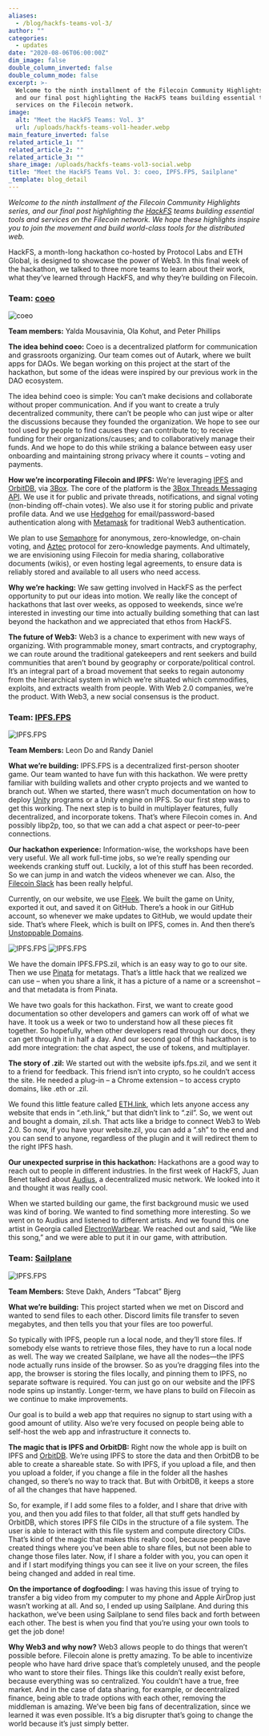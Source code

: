 ```yaml
---
aliases:
  - /blog/hackfs-teams-vol-3/
author: ""
categories:
  - updates
date: "2020-08-06T06:00:00Z"
dim_image: false
double_column_inverted: false
double_column_mode: false
excerpt: >-
  Welcome to the ninth installment of the Filecoin Community Highlights series,
  and our final post highlighting the HackFS teams building essential tools and
  services on the Filecoin network.
image:
  alt: "Meet the HackFS Teams: Vol. 3"
  url: /uploads/hackfs-teams-vol1-header.webp
main_feature_inverted: false
related_article_1: ""
related_article_2: ""
related_article_3: ""
share_image: /uploads/hackfs-teams-vol3-social.webp
title: "Meet the HackFS Teams Vol. 3: coeo, IPFS.FPS, Sailplane"
_template: blog_detail
---
```


_Welcome to the ninth installment of the Filecoin Community Highlights series, and our final post highlighting the_ [_HackFS_](https://hackfs.com/) _teams building essential tools and services on the Filecoin network. We hope these highlights inspire you to join the movement and build world-class tools for the distributed web._

HackFS, a month-long hackathon co-hosted by Protocol Labs and ETH Global, is designed to showcase the power of Web3. In this final week of the hackathon, we talked to three more teams to learn about their work, what they’ve learned through HackFS, and why they’re building on Filecoin.

### Team: [coeo](https://github.com/coeo)

![coeo](https://filecoin.io/vintage/images/blog/hfs-coeo.png)

**Team members:** Yalda Mousavinia, Ola Kohut, and Peter Phillips

**The idea behind coeo:** Coeo is a decentralized platform for communication and grassroots organizing. Our team comes out of Autark, where we built apps for DAOs. We began working on this project at the start of the hackathon, but some of the ideas were inspired by our previous work in the DAO ecosystem.

The idea behind coeo is simple: You can’t make decisions and collaborate without proper communication. And if you want to create a truly decentralized community, there can’t be people who can just wipe or alter the discussions because they founded the organization. We hope to see our tool used by people to find causes they can contribute to; to receive funding for their organizations/causes; and to collaboratively manage their funds. And we hope to do this while striking a balance between easy user onboarding and maintaining strong privacy where it counts – voting and payments.

**How we’re incorporating Filecoin and IPFS:** We’re leveraging [IPFS](https://ipfs.tech/) and [OrbitDB](https://orbitdb.org/), via [3Box](https://3box.io/). The core of the platform is the [3Box Threads Messaging API](https://3boxlabs.com/). We use it for public and private threads, notifications, and signal voting (non-binding off-chain votes). We also use it for storing public and private profile data. And we use [Hedgehog](https://github.com/coeo/hedgehog-php-server) for email/password-based authentication along with [Metamask](https://metamask.io/) for traditional Web3 authentication.

We plan to use [Semaphore](https://github.com/appliedzkp/semaphore) for anonymous, zero-knowledge, on-chain voting, and [Aztec](https://www.aztecprotocol.com/) protocol for zero-knowledge payments. And ultimately, we are envisioning using Filecoin for media sharing, collaborative documents (wikis), or even hosting legal agreements, to ensure data is reliably stored and available to all users who need access.

**Why we’re hacking:** We saw getting involved in HackFS as the perfect opportunity to put our ideas into motion. We really like the concept of hackathons that last over weeks, as opposed to weekends, since we’re interested in investing our time into actually building something that can last beyond the hackathon and we appreciated that ethos from HackFS.

**The future of Web3:** Web3 is a chance to experiment with new ways of organizing. With programmable money, smart contracts, and cryptography, we can route around the traditional gatekeepers and rent seekers and build communities that aren’t bound by geography or corporate/political control. It’s an integral part of a broad movement that seeks to regain autonomy from the hierarchical system in which we’re situated which commodifies, exploits, and extracts wealth from people. With Web 2.0 companies, we’re the product. With Web3, a new social consensus is the product.

### Team: [IPFS.FPS](https://ipfs-fps.on.fleek.co/)

![IPFS.FPS](https://filecoin.io/vintage/images/blog/hfs-ipfsfps-1.png)

**Team Members:** Leon Do and Randy Daniel

**What we’re building:** IPFS.FPS is a decentralized first-person shooter game. Our team wanted to have fun with this hackathon. We were pretty familiar with building wallets and other crypto projects and we wanted to branch out. When we started, there wasn’t much documentation on how to deploy [Unity](https://unity.com/) programs or a Unity engine on IPFS. So our first step was to get this working. The next step is to build in multiplayer features, fully decentralized, and incorporate tokens. That’s where Filecoin comes in. And possibly libp2p, too, so that we can add a chat aspect or peer-to-peer connections.

**Our hackathon experience:** Information-wise, the workshops have been very useful. We all work full-time jobs, so we’re really spending our weekends cranking stuff out. Luckily, a lot of this stuff has been recorded. So we can jump in and watch the videos whenever we can. Also, the [Filecoin Slack](https://filecoin.io/slack) has been really helpful.

Currently, on our website, we use [Fleek](https://fleek.co/). We built the game on Unity, exported it out, and saved it on GitHub. There’s a hook in our GitHub account, so whenever we make updates to GitHub, we would update their side. That’s where Fleek, which is built on IPFS, comes in. And then there’s [Unstoppable Domains](https://unstoppabledomains.com/).

![IPFS.FPS](https://filecoin.io/vintage/images/blog/hfs-ipfsfps-2.png) ![IPFS.FPS](https://filecoin.io/vintage/images/blog/hfs-ipfsfps-3.png)

We have the domain IPFS.FPS.zil, which is an easy way to go to our site. Then we use [Pinata](https://pinata.cloud/) for metatags. That’s a little hack that we realized we can use – when you share a link, it has a picture of a name or a screenshot – and that metadata is from Pinata.

We have two goals for this hackathon. First, we want to create good documentation so other developers and gamers can work off of what we have. It took us a week or two to understand how all these pieces fit together. So hopefully, when other developers read through our docs, they can get through it in half a day. And our second goal of this hackathon is to add more integration: the chat aspect, the use of tokens, and multiplayer.

**The story of .zil:** We started out with the website ipfs.fps.zil, and we sent it to a friend for feedback. This friend isn’t into crypto, so he couldn’t access the site. He needed a plug-in – a Chrome extension – to access crypto domains, like .eth or .zil.

We found this little feature called [ETH.link](http://eth.link/), which lets anyone access any website that ends in “.eth.link,” but that didn’t link to “.zil”. So, we went out and bought a domain, zil.sh. That acts like a bridge to connect Web3 to Web 2.0. So now, if you have your website.zil, you can add a “.sh” to the end and you can send to anyone, regardless of the plugin and it will redirect them to the right IPFS hash.

**Our unexpected surprise in this hackathon:** Hackathons are a good way to reach out to people in different industries. In the first week of HackFS, Juan Benet talked about [Audius](https://audius.co/), a decentralized music network. We looked into it and thought it was really cool.

When we started building our game, the first background music we used was kind of boring. We wanted to find something more interesting. So we went on to Audius and listened to different artists. And we found this one artist in Georgia called [ElectronWarbear](https://audius.co/ElectronWarbear). We reached out and said, “We like this song,” and we were able to put it in our game, with attribution.

### Team: [Sailplane](https://cypsela.github.io/sailplane-web/#/)

![IPFS.FPS](https://filecoin.io/vintage/images/blog/hfs-sailplane.png)

**Team Members:** Steve Dakh, Anders “Tabcat” Bjerg

**What we’re building:** This project started when we met on Discord and wanted to send files to each other. Discord limits file transfer to seven megabytes, and then tells you that your files are too powerful.

So typically with IPFS, people run a local node, and they’ll store files. If somebody else wants to retrieve those files, they have to run a local node as well. The way we created Sailplane, we have all the nodes—the IPFS node actually runs inside of the browser. So as you’re dragging files into the app, the browser is storing the files locally, and pinning them to IPFS, no separate software is required. You can just go on our website and the IPFS node spins up instantly. Longer-term, we have plans to build on Filecoin as we continue to make improvements.

Our goal is to build a web app that requires no signup to start using with a good amount of utility. Also we’re very focused on people being able to self-host the web app and infrastructure it connects to.

**The magic that is IPFS and OrbitDB:** Right now the whole app is built on IPFS and [OrbitDB](https://orbitdb.org/). We’re using IPFS to store the data and then OrbitDB to be able to create a shareable state. So with IPFS, if you upload a file, and then you upload a folder, if you change a file in the folder all the hashes changed, so there’s no way to track that. But with OrbitDB, it keeps a store of all the changes that have happened.

So, for example, if I add some files to a folder, and I share that drive with you, and then you add files to that folder, all that stuff gets handled by OrbitDB, which stores IPFS file CIDs in the structure of a file system. The user is able to interact with this file system and compute directory CIDs. That’s kind of the magic that makes this really cool, because people have created things where you’ve been able to share files, but not been able to change those files later. Now, if I share a folder with you, you can open it and if I start modifying things you can see it live on your screen, the files being changed and added in real time.

**On the importance of dogfooding:** I was having this issue of trying to transfer a big video from my computer to my phone and Apple AirDrop just wasn’t working at all. And so, I ended up using Sailplane. And during this hackathon, we’ve been using Sailplane to send files back and forth between each other. The best is when you find that you’re using your own tools to get the job done!

**Why Web3 and why now?** Web3 allows people to do things that weren’t possible before. Filecoin alone is pretty amazing. To be able to incentivize people who have hard drive space that’s completely unused, and the people who want to store their files. Things like this couldn’t really exist before, because everything was so centralized. You couldn’t have a true, free market. And in the case of data sharing, for example, or decentralized finance, being able to trade options with each other, removing the middleman is amazing. We’ve been big fans of decentralization, since we learned it was even possible. It’s a big disrupter that’s going to change the world because it’s just simply better.
